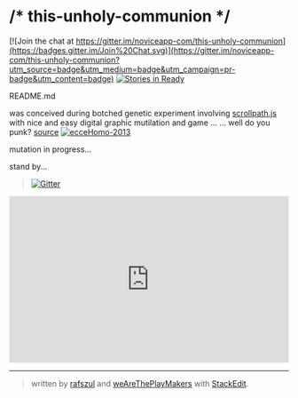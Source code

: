 # /* this-unholy-communion */

[![Join the chat at https://gitter.im/noviceapp-com/this-unholy-communion](https://badges.gitter.im/Join%20Chat.svg)](https://gitter.im/noviceapp-com/this-unholy-communion?utm_source=badge&utm_medium=badge&utm_campaign=pr-badge&utm_content=badge) [![Stories in Ready](https://badge.waffle.io/noviceapp-com/this-unholy-communion.png?label=ready&title=Ready)](https://waffle.io/noviceapp-com/this-unholy-communion) 

README.md

was conceived during botched genetic experiment involving [scrollpath.js](https://github.com/JoelBesada/scrollpath) with nice and easy digital graphic mutilation and game ...
... well do you punk?
[source](https://github.com/weAreThePlayMakers/this-unholy-communion)
[![ecceHomo-2013](https://s3-us-west-2.amazonaws.com/s.cdpn.io/73058/ecceHomoIcon2013.jpg)](http://noviceapp.com/eccehomo/#/)

mutation in progress...

stand by...


>
>[![Gitter](https://badges.gitter.im/Join%20Chat.svg)](https://gitter.im/noviceapp-com/this-unholy-communion?utm_source=badge&utm_medium=badge&utm_campaign=pr-badge)


<iframe scrolling="no" src="https://w.soundcloud.com/player/?url=https%3A//api.soundcloud.com/playlists/39962804&auto_play=true&hide_related=false&show_comments=true&show_user=true&show_reposts=false&visual=true" frameborder="no" height="300" width="100%"></iframe>

---

> written by [rafszul](https://github.com/rafszul) and [weAreThePlayMakers](http://wearetheplaymakers.com/) with [StackEdit](https://stackedit.io/).
